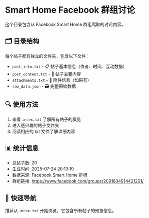 # Smart Home Facebook 群组讨论

这个目录包含从 Facebook Smart Home 群组爬取的讨论内容。

## 🗂️ 目录结构

每个帖子都有独立的文件夹，包含以下文件：
- `post_info.txt` - 📋 帖子基本信息（作者、时间、互动数据）
- `post_content.txt` - 💬 帖子主要内容  
- `attachments.txt` - 📎 附件信息（如果有）
- `raw_data.json` - 🗃️ 完整原始数据

## 🔍 使用方法

1. 查看 `index.txt` 了解所有帖子的概览
2. 进入感兴趣的帖子文件夹
3. 阅读相应的 txt 文件了解详细内容

## 📊 统计信息

- 总帖子数: 20
- 生成时间: 2025-07-24 20:13:19
- 数据来源: Facebook Smart Home 群组
- 群组链接: https://www.facebook.com/groups/2091834914421201/

## 🎯 快速导航

推荐从 `index.txt` 开始浏览，它包含所有帖子的预览信息。
